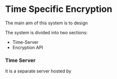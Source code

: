 # Time Specific Encryption
The main aim of this system is to design 

The system is divided into two sections: 
* Time-Server
* Encryption API

### Time Server
It is a separate server hosted by 
